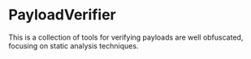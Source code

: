 # PayloadVerifier
This is a collection of tools for verifying payloads are well obfuscated, focusing on static analysis techniques.
